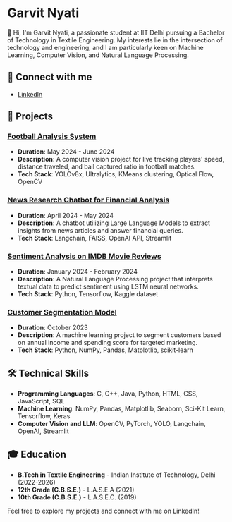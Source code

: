 # Garvit Nyati

👋 Hi, I'm Garvit Nyati, a passionate student at IIT Delhi pursuing a Bachelor of Technology in Textile Engineering. My interests lie in the intersection of technology and engineering, and I am particularly keen on Machine Learning, Computer Vision, and Natural Language Processing.

## 🔗 Connect with me
- [LinkedIn](https://www.linkedin.com/in/garvit-nyati/)

## 🚀 Projects

### [Football Analysis System](https://github.com/Garvit-Nyati/Football-Analysis)
- **Duration**: May 2024 - June 2024
- **Description**: A computer vision project for live tracking players' speed, distance traveled, and ball captured ratio in football matches.
- **Tech Stack**: YOLOv8x, Ultralytics, KMeans clustering, Optical Flow, OpenCV

### [News Research Chatbot for Financial Analysis](https://github.com/Garvit-Nyati/Financial-Analysis-Chatbot)
- **Duration**: April 2024 - May 2024
- **Description**: A chatbot utilizing Large Language Models to extract insights from news articles and answer financial queries.
- **Tech Stack**: Langchain, FAISS, OpenAI API, Streamlit

### [Sentiment Analysis on IMDB Movie Reviews](https://github.com/Garvit-Nyati/IMDB-reviews-Sentiment-Analysis)
- **Duration**: January 2024 - February 2024
- **Description**: A Natural Language Processing project that interprets textual data to predict sentiment using LSTM neural networks.
- **Tech Stack**: Python, Tensorflow, Kaggle dataset

### [Customer Segmentation Model](https://github.com/Garvit-Nyati/Customer-Segmentation-using-KMeans-)
- **Duration**: October 2023
- **Description**: A machine learning project to segment customers based on annual income and spending score for targeted marketing.
- **Tech Stack**: Python, NumPy, Pandas, Matplotlib, scikit-learn

## 🛠 Technical Skills
- **Programming Languages**: C, C++, Java, Python, HTML, CSS, JavaScript, SQL
- **Machine Learning**: NumPy, Pandas, Matplotlib, Seaborn, Sci-Kit Learn, Tensorflow, Keras
- **Computer Vision and LLM**: OpenCV, PyTorch, YOLO, Langchain, OpenAI, Streamlit

## 🎓 Education
- **B.Tech in Textile Engineering** - Indian Institute of Technology, Delhi (2022-2026)
- **12th Grade (C.B.S.E.)** - L.A.S.E.A (2021)
- **10th Grade (C.B.S.E.)** - L.A.S.E.C. (2019)

Feel free to explore my projects and connect with me on LinkedIn!
